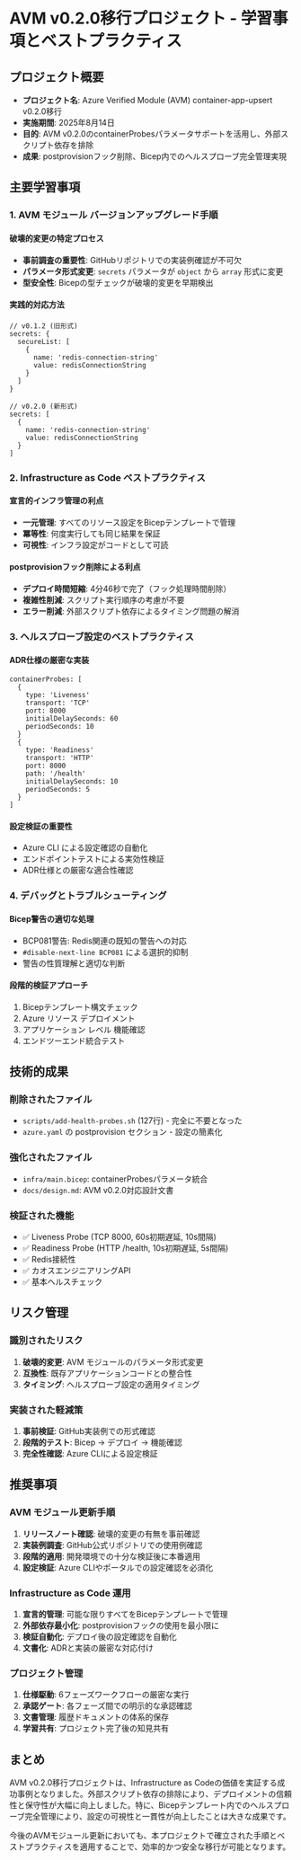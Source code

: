 # AVM v0.2.0移行プロジェクト - 学習事項とベストプラクティス

## プロジェクト概要

- **プロジェクト名**: Azure Verified Module (AVM) container-app-upsert v0.2.0移行
- **実施期間**: 2025年8月14日
- **目的**: AVM v0.2.0のcontainerProbesパラメータサポートを活用し、外部スクリプト依存を排除
- **成果**: postprovisionフック削除、Bicep内でのヘルスプローブ完全管理実現

## 主要学習事項

### 1. AVM モジュール バージョンアップグレード手順

#### 破壊的変更の特定プロセス
- **事前調査の重要性**: GitHubリポジトリでの実装例確認が不可欠
- **パラメータ形式変更**: `secrets` パラメータが `object` から `array` 形式に変更
- **型安全性**: Bicepの型チェックが破壊的変更を早期検出

#### 実践的対応方法
```bicep
// v0.1.2 (旧形式)
secrets: {
  secureList: [
    {
      name: 'redis-connection-string'
      value: redisConnectionString
    }
  ]
}

// v0.2.0 (新形式) 
secrets: [
  {
    name: 'redis-connection-string'
    value: redisConnectionString
  }
]
```

### 2. Infrastructure as Code ベストプラクティス

#### 宣言的インフラ管理の利点
- **一元管理**: すべてのリソース設定をBicepテンプレートで管理
- **冪等性**: 何度実行しても同じ結果を保証
- **可視性**: インフラ設定がコードとして可読

#### postprovisionフック削除による利点
- **デプロイ時間短縮**: 4分46秒で完了（フック処理時間削除）
- **複雑性削減**: スクリプト実行順序の考慮が不要
- **エラー削減**: 外部スクリプト依存によるタイミング問題の解消

### 3. ヘルスプローブ設定のベストプラクティス

#### ADR仕様の厳密な実装
```bicep
containerProbes: [
  {
    type: 'Liveness'
    transport: 'TCP'
    port: 8000
    initialDelaySeconds: 60
    periodSeconds: 10
  }
  {
    type: 'Readiness'
    transport: 'HTTP'
    port: 8000
    path: '/health'
    initialDelaySeconds: 10
    periodSeconds: 5
  }
]
```

#### 設定検証の重要性
- Azure CLI による設定確認の自動化
- エンドポイントテストによる実効性検証
- ADR仕様との厳密な適合性確認

### 4. デバッグとトラブルシューティング

#### Bicep警告の適切な処理
- BCP081警告: Redis関連の既知の警告への対応
- `#disable-next-line BCP081` による選択的抑制
- 警告の性質理解と適切な判断

#### 段階的検証アプローチ
1. Bicepテンプレート構文チェック
2. Azure リソース デプロイメント
3. アプリケーション レベル 機能確認
4. エンドツーエンド統合テスト

## 技術的成果

### 削除されたファイル
- `scripts/add-health-probes.sh` (127行) - 完全に不要となった
- `azure.yaml` の postprovision セクション - 設定の簡素化

### 強化されたファイル
- `infra/main.bicep`: containerProbesパラメータ統合
- `docs/design.md`: AVM v0.2.0対応設計文書

### 検証された機能
- ✅ Liveness Probe (TCP 8000, 60s初期遅延, 10s間隔)
- ✅ Readiness Probe (HTTP /health, 10s初期遅延, 5s間隔)
- ✅ Redis接続性
- ✅ カオスエンジニアリングAPI
- ✅ 基本ヘルスチェック

## リスク管理

### 識別されたリスク
1. **破壊的変更**: AVM モジュールのパラメータ形式変更
2. **互換性**: 既存アプリケーションコードとの整合性
3. **タイミング**: ヘルスプローブ設定の適用タイミング

### 実装された軽減策
1. **事前検証**: GitHub実装例での形式確認
2. **段階的テスト**: Bicep → デプロイ → 機能確認
3. **完全性確認**: Azure CLIによる設定検証

## 推奨事項

### AVM モジュール更新手順
1. **リリースノート確認**: 破壊的変更の有無を事前確認
2. **実装例調査**: GitHub公式リポジトリでの使用例確認
3. **段階的適用**: 開発環境での十分な検証後に本番適用
4. **設定検証**: Azure CLIやポータルでの設定確認を必須化

### Infrastructure as Code 運用
1. **宣言的管理**: 可能な限りすべてをBicepテンプレートで管理
2. **外部依存最小化**: postprovisionフックの使用を最小限に
3. **検証自動化**: デプロイ後の設定確認を自動化
4. **文書化**: ADRと実装の厳密な対応付け

### プロジェクト管理
1. **仕様駆動**: 6フェーズワークフローの厳密な実行
2. **承認ゲート**: 各フェーズ間での明示的な承認確認
3. **文書管理**: 履歴ドキュメントの体系的保存
4. **学習共有**: プロジェクト完了後の知見共有

## まとめ

AVM v0.2.0移行プロジェクトは、Infrastructure as Codeの価値を実証する成功事例となりました。外部スクリプト依存の排除により、デプロイメントの信頼性と保守性が大幅に向上しました。特に、Bicepテンプレート内でのヘルスプローブ完全管理により、設定の可視性と一貫性が向上したことは大きな成果です。

今後のAVMモジュール更新においても、本プロジェクトで確立された手順とベストプラクティスを適用することで、効率的かつ安全な移行が可能となります。
